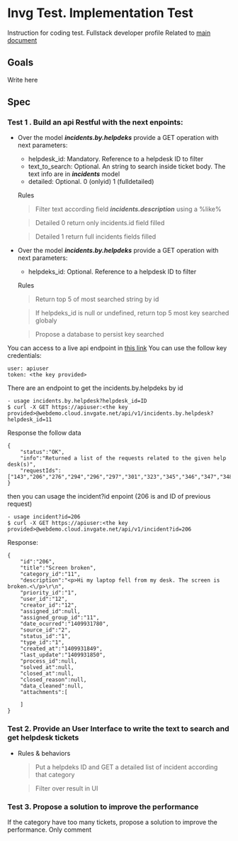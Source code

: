 # Invg Test. Implementation Test
Instruction for coding test. Fullstack developer profile
Related to [main document](../readme.md) 

## Goals
Write here

## Spec

### Test 1 . Build an api Restful with the next enpoints:
* Over the model ***incidents.by.helpdeks*** provide a GET operation with next parameters:
    - helpdesk_id: Mandatory. Reference to a helpdesk ID to filter
    - text_to_search: Optional. An string to search inside ticket body. The text info are in ***incidents*** model
    - detailed: Optional. 0 (onlyid) 1 (fulldetailed)

    Rules
    >    Filter text according field ***incidents.description*** using a %like%

    >    Detailed 0 return only incidents.id field filled

    >    Detailed 1 return full incidents fields filled


* Over the model ***incidents.by.helpdeks*** provide a GET operation with next parameters:
    - helpdeks_id: Optional. Reference to a helpdesk ID to filter
    
    Rules
    >   Return top 5 of most searched string by id

    >   If helpdeks_id is null or undefined, return top 5 most key searched globaly

    >   Propose a database to persist key searched

You can access to a live api endpoint in [this link](https://webdemo.cloud.invgate.net/api/v1)
You can use the follow key credentials:
``` 
user: apiuser
token: <the key provided>
``` 
There are an endpoint to get the incidents.by.helpdeks by id
```
- usage incidents.by.helpdesk?helpdesk_id=ID
$ curl -X GET https://apiuser:<the key provided>@webdemo.cloud.invgate.net/api/v1/incidents.by.helpdesk?helpdesk_id=11
```

Response the follow data
```
{
    "status":"OK",
    "info":"Returned a list of the requests related to the given help desk(s)",
    "requestIds":["143","206","276","294","296","297","301","323","345","346","347","348","349","351","106","133","140","182","183","219","220","302","339","136","179","199","295","300","308","320","336","344","4","139","144]
}
```

then you can usage the incident?id enpoint (206 is and ID of previous request)
```
- usage incident?id=206
$ curl -X GET https://apiuser:<the key provided>@webdemo.cloud.invgate.net/api/v1/incident?id=206
```

Response:
```
{
    "id":"206",
    "title":"Screen broken",
    "category_id":"11",
    "description":"<p>Hi my laptop fell from my desk. The screen is broken.<\/p>\r\n",
    "priority_id":"1",
    "user_id":"12",
    "creator_id":"12",
    "assigned_id":null,
    "assigned_group_id":"11",
    "date_ocurred":"1409931780",
    "source_id":"2",
    "status_id":"1",
    "type_id":"1",
    "created_at":"1409931849",
    "last_update":"1409931850",
    "process_id":null,
    "solved_at":null,
    "closed_at":null,
    "closed_reason":null,
    "data_cleaned":null,
    "attachments":[

    ]
}
```

### Test 2. Provide an User Interface to write the text to search and get helpdesk tickets

* Rules & behaviors
    >   Put a helpdeks ID and GET a detailed list of incident according that category
    
    >   Filter over result in UI

### Test 3. Propose a solution to improve the performance
If the category have too many tickets, propose a solution to improve the performance. Only comment
